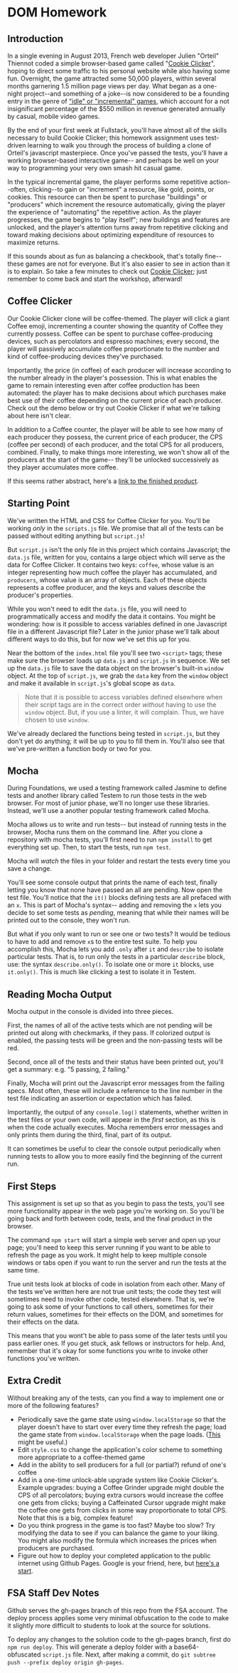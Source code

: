 # DOM Homework

## Introduction

In a single evening in August 2013, French web developer Julien "Orteil" Thiennot coded a simple browser-based game called "[Cookie Clicker](https://orteil.dashnet.org/cookieclicker/)", hoping to direct some traffic to his personal website while also having some fun. Overnight, the game attracted some 50,000 players, within several months garnering 1.5 million page views per day. What began as a one-night project--and something of a joke--is now considered to be a founding entry in the genre of ["idle" or "incremental" games](https://en.wikipedia.org/wiki/Incremental_game), which account for a not insignificant percentage of the \$550 million in revenue generated annually by casual, mobile video games.

By the end of your first week at Fullstack, you'll have almost all of the skills necessary to build Cookie Clicker; this homework assignment uses test-driven learning to walk you through the process of building a clone of Orteil's javascript masterpiece. Once you've passed the tests, you'll have a working browser-based interactive game-- and perhaps be well on your way to programming your very own smash hit casual game.

In the typical incremental game, the player performs some repetitive action--often, clicking--to gain or "increment" a resource, like gold, points, or cookies. This resource can then be spent to purchase "buildings" or "producers" which increment the resource automatically, giving the player the experience of "automating" the repetitive action. As the player progresses, the game begins to "play itself"; new buildings and features are unlocked, and the player's attention turns away from repetitive clicking and toward making decisions about optimizing expenditure of resources to maximize returns.

If this sounds about as fun as balancing a checkbook, that's totally fine-- these games are not for everyone. But it's also easier to see in action than it is to explain. So take a few minutes to check out [Cookie Clicker](https://orteil.dashnet.org/cookieclicker/); just remember to come back and start the workshop, afterward!

## Coffee Clicker

Our Cookie Clicker clone will be coffee-themed. The player will click a giant Coffee emoji, incrementing a counter showing the quantity of Coffee they currently possess. Coffee can be spent to purchase coffee-producing devices, such as percolators and espresso machines; every second, the player will passively accumulate coffee proportionate to the number and kind of coffee-producing devices they've purchased.

Importantly, the price (in coffee) of each producer will increase according to the number already in the player's possession. This is what enables the game to remain interesting even after coffee production has been automated: the player has to make decisions about which purchases make best use of their coffee depending on the current price of each producer. Check out the demo below or try out Cookie Clicker if what we're talking about here isn't clear.

In addition to a Coffee counter, the player will be able to see how many of each producer they possess, the current price of each producer, the CPS (coffee per second) of each producer, and the total CPS for all producers, combined. Finally, to make things more interesting, we won't show all of the producers at the start of the game-- they'll be unlocked successively as they player accumulates more coffee.

If this seems rather abstract, here's a [link to the finished product](https://krnsk0.github.io/dom_homework/).

## Starting Point

We've written the HTML and CSS for Coffee Clicker for you. You'll be working _only_ in the `scripts.js` file. We promise that all of the tests can be passed without editing anything but `script.js`!

But `script.js` isn't the only file in this project which contains Javascript; the `data.js` file, written for you, contains a large object which will serve as the data for Coffee Clicker. It contains two keys: `coffee`, whose value is an integer representing how much coffee the player has accumulated, and `producers`, whose value is an array of objects. Each of these objects represents a coffee producer, and the keys and values describe the producer's properties.

While you won't need to edit the `data.js` file, you will need to programmatically access and modify the data it contains. You might be wondering: how is it possible to access variables defined in one Javascript file in a different Javascript file? Later in the junior phase we'll talk about different ways to do this, but for now we've set this up for you.

Near the bottom of the `index.html` file you'll see two `<script>` tags; these make sure the browser loads up `data.js` and `script.js` in sequence. We set up the `data.js` file to save the data object on the browser's built-in `window` object. At the top of `script.js`, we grab the `data` key from the `window` object and make it available in `script.js`'s global scope as `data`.

> Note that it is possible to access variables defined elsewhere when their script tags are in the correct order _without_ having to use the `window` object. But, if you use a linter, it will complain. Thus, we have chosen to use `window`.

We've already declared the functions being tested in `script.js`, but they don't yet do anything; it will be up to you to fill them in. You'll also see that we've pre-written a function body or two for you.

## Mocha

During Foundations, we used a testing framework called Jasmine to define tests and another library called Testem to run those tests in the web browser. For most of junior phase, we'll no longer use these libraries. Instead, we'll use a another popular testing framework called Mocha.

Mocha allows us to write and run tests-- but instead of running tests in the browser, Mocha runs them on the command line. After you clone a repository with mocha tests, you'll first need to run `npm install` to get everything set up. Then, to start the tests, run `npm test`.

Mocha will _watch_ the files in your folder and restart the tests every time you save a change.

You'll see some console output that prints the name of each test, finally letting you know that none have passed an all are pending. Now open the test file. You'll notice that the `it()` blocks defining tests are all prefaced with an `x`. This is part of Mocha's syntax-- adding and removing the `x` lets you decide to set some tests as _pending_, meaning that while their names will be printed out to the console, they won't run.

But what if you only want to run or see one or two tests? It would be tedious to have to add and remove `x`s to the entire test suite. To help you accomplish this, Mocha lets you add `.only` after `it` and `describe` to isolate particular tests. That is, to run only the tests in a particular `describe` block, use: the syntax `describe.only()`. To isolate one or more `it` blocks, use `it.only()`. This is much like clicking a test to isolate it in Testem.

## Reading Mocha Output

Mocha output in the console is divided into three pieces.

First, the names of all of the active tests which are not pending will be printed out along with checkmarks, if they pass. If colorized output is enabled, the passing tests will be green and the non-passing tests will be red.

Second, once all of the tests and their status have been printed out, you'll get a summary: e.g. "5 passing, 2 failing."

Finally, Mocha will print out the Javascript error messages from the failing specs. Most often, these will include a reference to the line number in the test file indicating an assertion or expectation which has failed.

Importantly, the output of any `console.log()` statements, whether written in the test files or your own code, will appear in the _first_ section, as this is when the code actually executes. Mocha remembers error messages and only prints them during the third, final, part of its output.

It can sometimes be useful to clear the console output periodically when running tests to allow you to more easily find the beginning of the current run.

## First Steps

This assignment is set up so that as you begin to pass the tests, you'll see more functionality appear in the web page you're working on. So you'll be going back and forth between code, tests, and the final product in the browser.

The command `npm start` will start a simple web server and open up your page; you'll need to keep this server running if you want to be able to refresh the page as you work. It might help to keep multiple console windows or tabs open if you want to run the server and run the tests at the same time.

True unit tests look at blocks of code in isolation from each other. Many of the tests we've written here are not true unit tests; the code they test will sometimes need to invoke other code, tested elsewhere. That is, we're going to ask some of your functions to call others, sometimes for their return values, sometimes for their effects on the DOM, and sometimes for their effects on the data.

This means that you wont't be able to pass some of the later tests until you pass earlier ones. If you get stuck, ask fellows or instructors for help. And, remember that it's okay for some functions you write to invoke other functions you've written.

## Extra Credit

Without breaking any of the tests, can you find a way to implement one or more of the following features?

- Periodically save the game state using `window.localStorage` so that the player doesn't have to start over every time they refresh the page; load the game state from `window.localStorage` when the page loads. ([This](https://developer.mozilla.org/en-US/docs/Web/API/Window/localStorage) might be useful.)
- Edit `style.css` to change the application's color scheme to something more appropriate to a coffee-themed game
- Add in the ability to sell producers for a full (or partial?) refund of one's coffee
- Add in a one-time unlock-able upgrade system like Cookie Clicker's. Example upgrades: buying a Coffee Grinder upgrade might double the CPS of all percolators; buying extra cursors would increase the coffee one gets from clicks; buying a Caffeinated Cursor upgrade might make the coffee one gets from clicks in some way proportionate to total CPS. Note that this is a big, complex feature!
- Do you think progress in the game is too fast? Maybe too slow? Try modifying the data to see if you can balance the game to your liking. You might also modify the formula which increases the prices when producers are purchased.
- Figure out how to deploy your completed application to the public internet using Github Pages. Google is your friend, here, but [here's a start](https://www.ostraining.com/blog/coding/github-pages/).

## **FSA Staff Dev Notes**

Github serves the gh-pages branch of this repo from the FSA account. The deploy process applies some very minimal obfuscation to the code to make it slightly more difficult to students to look at the source for solutions.

To deploy any changes to the solution code to the gh-pages branch, first do `npm run deploy`. This will generate a deploy folder with a base64-obfuscated `script.js` file. Next, after making a commit, do `git subtree push --prefix deploy origin gh-pages`.
